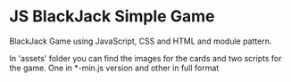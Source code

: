 # JS BlackJack Simple Game

BlackJack Game using JavaScript, CSS and HTML and module pattern.

In 'assets' folder you can find the images for the cards and two scripts for the game. One in *-min.js version and other in full format 